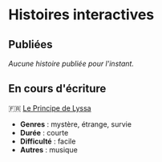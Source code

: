 # Histoires interactives

## Publiées

*Aucune histoire publiée pour l'instant.*

## En cours d'écriture

🇫🇷 [Le Principe de Lyssa](./stories/publication/principe-de-lyssa.html)

* **Genres** : mystère, étrange, survie
* **Durée** : courte
* **Difficulté** : facile
* **Autres** : musique
